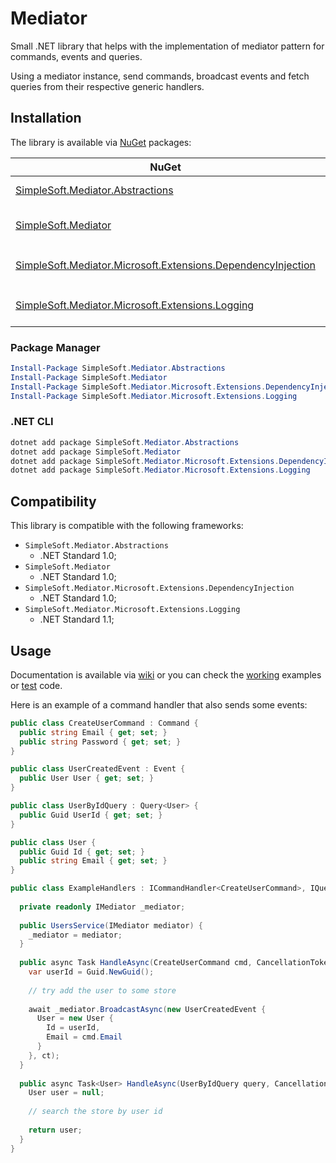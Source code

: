# Mediator
Small .NET library that helps with the implementation of mediator pattern for commands, events and queries.

Using a mediator instance, send commands, broadcast events and fetch queries from their respective generic handlers.

## Installation
The library is available via [NuGet](https://www.nuget.org/packages?q=SimpleSoft.Mediator) packages:

| NuGet | Description | Version |
| --- | --- | --- |
| [SimpleSoft.Mediator.Abstractions](https://www.nuget.org/packages/simplesoft.mediator.abstractions) | interfaces and abstract implementations (commands, events, queries, mediator, ...) | [![NuGet](https://img.shields.io/nuget/vpre/simplesoft.mediator.abstractions.svg)](https://www.nuget.org/packages/simplesoft.mediator.abstractions) |
| [SimpleSoft.Mediator](https://www.nuget.org/packages/simplesoft.mediator) | library implementation that typically is only known by the main project (eg. dependency injection container) | [![NuGet](https://img.shields.io/nuget/vpre/simplesoft.mediator.svg)](https://www.nuget.org/packages/simplesoft.mediator) |
| [SimpleSoft.Mediator.Microsoft.Extensions.DependencyInjection](https://www.nuget.org/packages/simplesoft.mediator.microsoft.extensions.dependencyinjection) | specialized methods and classes for the container `Microsoft.Extensions.DependencyInjection` | [![NuGet](https://img.shields.io/nuget/vpre/simplesoft.mediator.microsoft.extensions.dependencyinjection.svg)](https://www.nuget.org/packages/simplesoft.mediator.microsoft.extensions.dependencyinjection) |
| [SimpleSoft.Mediator.Microsoft.Extensions.Logging](https://www.nuget.org/packages/simplesoft.mediator.microsoft.extensions.logging) | implementation wrappers that support logging using `Microsoft.Extensions.Logging` interfaces | [![NuGet](https://img.shields.io/nuget/vpre/simplesoft.mediator.microsoft.extensions.logging.svg)](https://www.nuget.org/packages/simplesoft.mediator.microsoft.extensions.logging) |

### Package Manager
```powershell
Install-Package SimpleSoft.Mediator.Abstractions
Install-Package SimpleSoft.Mediator
Install-Package SimpleSoft.Mediator.Microsoft.Extensions.DependencyInjection
Install-Package SimpleSoft.Mediator.Microsoft.Extensions.Logging
```

### .NET CLI
```powershell
dotnet add package SimpleSoft.Mediator.Abstractions
dotnet add package SimpleSoft.Mediator
dotnet add package SimpleSoft.Mediator.Microsoft.Extensions.DependencyInjection
dotnet add package SimpleSoft.Mediator.Microsoft.Extensions.Logging
```
## Compatibility
This library is compatible with the following frameworks:

* `SimpleSoft.Mediator.Abstractions`
  * .NET Standard 1.0;
* `SimpleSoft.Mediator`
  * .NET Standard 1.0;
* `SimpleSoft.Mediator.Microsoft.Extensions.DependencyInjection`
  * .NET Standard 1.0;
* `SimpleSoft.Mediator.Microsoft.Extensions.Logging`
  * .NET Standard 1.1;

## Usage
Documentation is available via [wiki](https://github.com/simplesoft-pt/Mediator/wiki) or you can check the [working](https://github.com/simplesoft-pt/Mediator/tree/master/work/) examples or [test](https://github.com/simplesoft-pt/Mediator/tree/master/test) code.

Here is an example of a command handler that also sends some events:
```csharp
public class CreateUserCommand : Command {
  public string Email { get; set; }
  public string Password { get; set; }
}

public class UserCreatedEvent : Event {
  public User User { get; set; }
}

public class UserByIdQuery : Query<User> {
  public Guid UserId { get; set; }
}

public class User {
  public Guid Id { get; set; }
  public string Email { get; set; }
}

public class ExampleHandlers : ICommandHandler<CreateUserCommand>, IQueryHandler<UserByIdQuery,User> {
  
  private readonly IMediator _mediator;
  
  public UsersService(IMediator mediator) {
    _mediator = mediator;
  }
  
  public async Task HandleAsync(CreateUserCommand cmd, CancellationToken ct) {
    var userId = Guid.NewGuid();
    
    // try add the user to some store
    
    await _mediator.BroadcastAsync(new UserCreatedEvent {
      User = new User {
        Id = userId,
        Email = cmd.Email
      }
    }, ct);
  }
  
  public async Task<User> HandleAsync(UserByIdQuery query, CancellationToken ct) {
    User user = null;
    
    // search the store by user id
    
    return user;
  }
}
```
